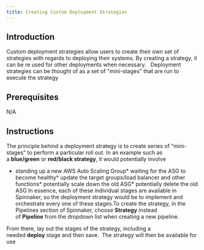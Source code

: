 ```yaml
---
title: Creating Custom Deployment Strategies
---
```


## Introduction
Custom deployment strategies allow users to create their own set of strategies with regards to deploying their systems. By creating a strategy, it can be re used for other deployments when necessary.  
Deployment strategies can be thought of as a set of "mini-stages" that are run to execute the strategy

## Prerequisites
N/A

## Instructions
The principle behind a deployment strategy is to create series of "mini-stages" to perform a particular roll out. In an example such as a **blue/green** or **red/black strategy**, it would potentially involve
* standing up a new AWS Auto Scaling Group* waiting for the ASG to become healthy* update the target groups/load balancer and other functions* potentially scale down the old ASG* potentially delete the old ASG
In essence, each of these individual stages are available in Spinnaker, so the deployment strategy would be to implement and orchestrate every one of these stages.To create the strategy, in the Pipelines section of Spinnaker, choose **Strategy** instead of **Pipeline** from the dropdown list when creating a new pipeline. 

From there, lay out the stages of the strategy, including a needed **deploy** stage and then save.  The strategy will then be available for use

